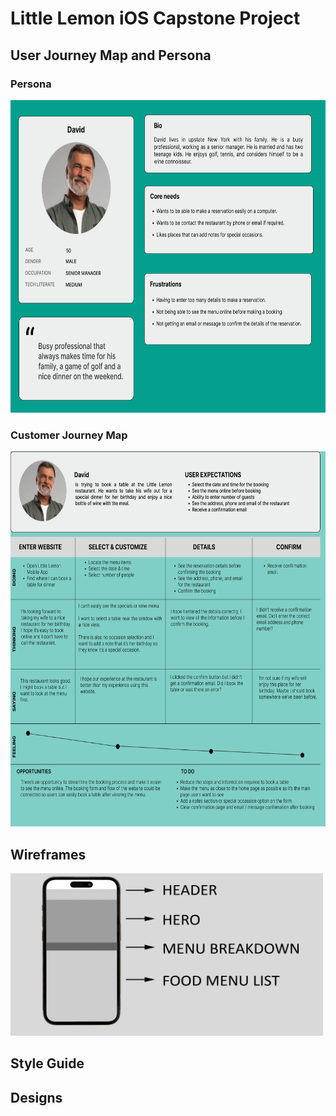 # Little Lemon iOS Capstone Project


## User Journey Map and Persona

### Persona
<img src="user-journey/persona.png" width="700" height="500">

### Customer Journey Map
<img src="user-journey/customer-journey-map.png" width="700" height="600">

## Wireframes
<img src="Wireframes/Wireframe-hero.png" width="500" height="260">


## Style Guide


## Designs

